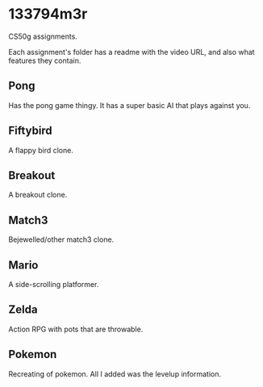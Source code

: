# 133794m3r
CS50g assignments.

Each assignment's folder has a readme with the video URL, and also what features they contain.

## Pong
Has the pong game thingy. It has a super basic AI that plays against you.

## Fiftybird
A flappy bird clone.

## Breakout
A breakout clone.

## Match3
Bejewelled/other match3 clone.

## Mario
A side-scrolling platformer.

## Zelda
 Action RPG with pots that are throwable.

## Pokemon
Recreating of pokemon. All I added was the levelup information.

